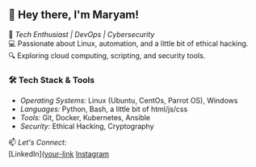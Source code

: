 ## 👋 Hey there, I'm Maryam!  

🚀 *Tech Enthusiast | DevOps | Cybersecurity*  
💻 Passionate about Linux, automation, and a little bit of ethical hacking.  
🔍 Exploring cloud computing, scripting, and security tools.  

### 🛠 Tech Stack & Tools  
- *Operating Systems:* Linux (Ubuntu, CentOs, Parrot OS), Windows  
- *Languages:* Python, Bash, a little bit of html/js/css 
- *Tools:* Git, Docker, Kubernetes, Ansible  
- *Security:* Ethical Hacking, Cryptography  

📫 *Let's Connect:*  
[LinkedIn]([your-link](https://www.linkedin.com/in/maryam-safi-38b284337?utm_source=share&utm_campaign=share_via&utm_content=profile&utm_medium=ios_app )
[Instagram](https://www.instagram.com/terminaltycoon?igsh=MTJiZGxqY3I1d3Rrag%3D%3D&utm_source=qr)
